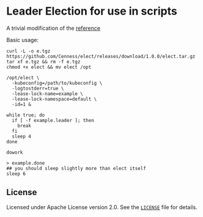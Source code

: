 Leader Election for use in scripts
===================================

A trivial modification of the [reference](https://github.com/kubernetes/client-go/blob/master/examples/leader-election/main.go)

Basic usage:
```
curl -L -o e.tgz https://github.com/Cenness/elect/releases/download/1.0.0/elect.tar.gz
tar xf e.tgz && rm -f e.tgz
chmod +x elect && mv elect /opt

/opt/elect \
  -kubeconfig=/path/to/kubeconfig \
  -logtostderr=true \
  -lease-lock-name=example \
  -lease-lock-namespace=default \
  -id=1 &
  
while true; do
  if [ -f example.leader ]; then
    break
  fi
  sleep 4
done

dowork

> example.done
## you should sleep slightly more than elect itself
sleep 6
```

License
-------

Licensed under Apache License version 2.0. See the [`LICENSE`](LICENSE) file for
details.

